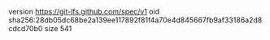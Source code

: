version https://git-lfs.github.com/spec/v1
oid sha256:28db05dc68be2a139ee117892f81f4a70e4d845667fb9af33186a2d8cdcd70b0
size 541
